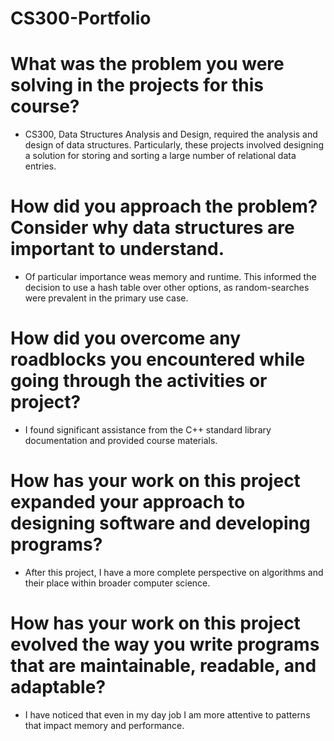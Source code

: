 # CS300-Portfolio

# What was the problem you were solving in the projects for this course?
- CS300, Data Structures Analysis and Design, required the analysis and design of data structures. Particularly, these projects involved designing a solution for storing and sorting a large number of relational data entries.
# How did you approach the problem? Consider why data structures are important to understand.
- Of particular importance weas memory and runtime. This informed the decision to use a hash table over other options, as random-searches were prevalent in the primary use case.
# How did you overcome any roadblocks you encountered while going through the activities or project?
- I found significant assistance from the C++ standard library documentation and provided course materials.
# How has your work on this project expanded your approach to designing software and developing programs?
- After this project, I have a more complete perspective on algorithms and their place within broader computer science.
# How has your work on this project evolved the way you write programs that are maintainable, readable, and adaptable?
- I have noticed that even in my day job I am more attentive to patterns that impact memory and performance.
